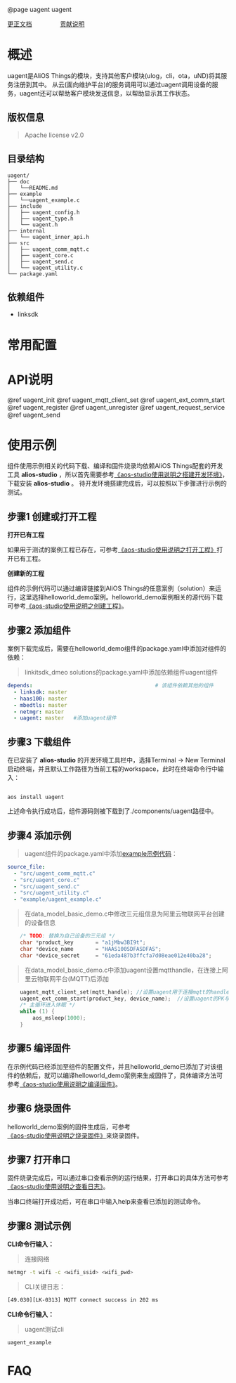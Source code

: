 @page uagent uagent

[更正文档](https://gitee.com/alios-things/uagent/edit/master/README.md) &emsp;&emsp;&emsp;&emsp; [贡献说明](https://g.alicdn.com/alios-things-3.3/doc/contribute_doc.html)

# 概述
uagent是AliOS Things的模块，支持其他客户模块(ulog，cli，ota，uND)将其服务注册到其中。 从云(面向维护平台)的服务调用可以通过uagent调用设备的服务，uagent还可以帮助客户模块发送信息，以帮助显示其工作状态。

## 版权信息
> Apache license v2.0

## 目录结构
```tree
uagent/
├── doc
│   └──README.md
├── example
│   └──uagent_example.c
├── include
│   ├── uagent_config.h
│   ├── uagent_type.h
│   └── uagent.h
├── internal
│   └── uagent_inner_api.h
├── src
│   ├── uagent_comm_mqtt.c
│   ├── uagent_core.c
│   ├── uagent_send.c
│   └── uagent_utility.c
└── package.yaml
```

## 依赖组件
* linksdk

# 常用配置

# API说明
@ref uagent_init
@ref uagent_mqtt_client_set
@ref uagent_ext_comm_start
@ref uagent_register
@ref uagent_unregister
@ref uagent_request_service
@ref uagent_send


# 使用示例
组件使用示例相关的代码下载、编译和固件烧录均依赖AliOS Things配套的开发工具 **alios-studio** ，所以首先需要参考[《aos-studio使用说明之搭建开发环境》](https://g.alicdn.com/alios-things-3.3/doc/setup_env.html)，下载安装 **alios-studio** 。
待开发环境搭建完成后，可以按照以下步骤进行示例的测试。

## 步骤1 创建或打开工程

**打开已有工程**

如果用于测试的案例工程已存在，可参考[《aos-studio使用说明之打开工程》](https://g.alicdn.com/alios-things-3.3/doc/open_project.html)打开已有工程。

**创建新的工程**

组件的示例代码可以通过编译链接到AliOS Things的任意案例（solution）来运行，这里选择helloworld_demo案例。helloworld_demo案例相关的源代码下载可参考[《aos-studio使用说明之创建工程》](https://g.alicdn.com/alios-things-3.3/doc/create_project.html)。

## 步骤2 添加组件

案例下载完成后，需要在helloworld_demo组件的package.yaml中添加对组件的依赖：

> linkitsdk_dmeo solutions的package.yaml中添加依赖组件uagent组件
```yaml
depends:                                       # 该组件依赖其他的组件
  - linksdk: master
  - haas100: master
  - mbedtls: master
  - netmgr: master
  - uagent: master   #添加uagent组件
```
## 步骤3 下载组件

在已安装了 **alios-studio** 的开发环境工具栏中，选择Terminal -> New Terminal启动终端，并且默认工作路径为当前工程的workspace，此时在终端命令行中输入：

```shell

aos install uagent

```

上述命令执行成功后，组件源码则被下载到了./components/uagent路径中。

## 步骤4 添加示例

> uagent组件的package.yaml中添加[example示例代码](https://gitee.com/alios-things/uagent/tree/master/example)：
```yaml
source_file:
  - "src/uagent_comm_mqtt.c"
  - "src/uagent_core.c"
  - "src/uagent_send.c"
  - "src/uagent_utility.c"
  - "example/uagent_example.c"
```

>在data_model_basic_demo.c中修改三元组信息为阿里云物联网平台创建的设备信息
```c
    /* TODO: 替换为自己设备的三元组 */
    char *product_key       = "a1jMbw3BI9t";
    char *device_name       = "HAAS100SDFASDFAS";
    char *device_secret     = "61eda487b3ffcfa7d08eae012e40ba28";
```

>在data_model_basic_demo.c中添加uagent设置mqtthandle，在连接上阿里云物联网平台(MQTT)后添加
```c
    uagent_mqtt_client_set(mqtt_handle); //设置uagent用于连接mqtt的handle，必须在linksdk连接上云后设置
    uagent_ext_comm_start(product_key, device_name);  //设置uagent的PK与DN，与linksdk中的pk，dn一致
    /* 主循环进入休眠 */
    while (1) {
        aos_msleep(1000);
    }
```

## 步骤5 编译固件

在示例代码已经添加至组件的配置文件，并且helloworld_demo已添加了对该组件的依赖后，就可以编译helloworld_demo案例来生成固件了，具体编译方法可参考[《aos-studio使用说明之编译固件》](https://g.alicdn.com/alios-things-3.3/doc/build_project.html)。

## 步骤6 烧录固件

helloworld_demo案例的固件生成后，可参考[《aos-studio使用说明之烧录固件》](https://g.alicdn.com/alios-things-3.3/doc/burn_image.html)来烧录固件。

## 步骤7 打开串口

固件烧录完成后，可以通过串口查看示例的运行结果，打开串口的具体方法可参考[《aos-studio使用说明之查看日志》](https://g.alicdn.com/alios-things-3.3/doc/view_log.html)。

当串口终端打开成功后，可在串口中输入help来查看已添加的测试命令。

## 步骤8 测试示例

**CLI命令行输入：**
>连接网络
```sh
netmgr -t wifi -c <wifi_ssid> <wifi_pwd>
```
> CLI关键日志：
```sh
[49.030][LK-0313] MQTT connect success in 202 ms
```
**CLI命令行输入：**
> uagent测试cli
```sh
uagent_example
```
# FAQ
